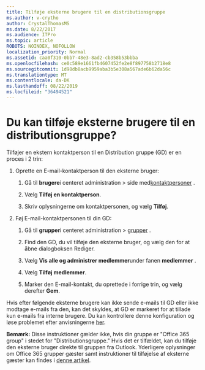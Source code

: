 ```yaml
---
title: Tilføje eksterne brugere til en distributionsgruppe
ms.author: v-crytho
author: CrystalThomasMS
ms.date: 8/22/2017
ms.audience: ITPro
ms.topic: article
ROBOTS: NOINDEX, NOFOLLOW
localization_priority: Normal
ms.assetid: caa0f310-0bb7-48e3-8ad2-cb358b53bbba
ms.openlocfilehash: ce0c589e1661fb4607452fe2e8f897758b2718e8
ms.sourcegitcommit: 1d98db8acb9959aba3b5e308a567ade6b62da56c
ms.translationtype: MT
ms.contentlocale: da-DK
ms.lasthandoff: 08/22/2019
ms.locfileid: "36494521"
---
```

# <a name="add-external-users-to-a-distribution-group"></a>Du kan tilføje eksterne brugere til en distributionsgruppe?

Tilføjer en ekstern kontaktperson til en Distribution gruppe (GD) er en proces i 2 trin:
  
1. Oprette en E-mail-kontaktperson til den eksterne bruger:
    
    1. Gå til **brugere**i centeret administration > side med[kontaktpersoner](https://admin.microsoft.com/adminportal/home#/Contact) . 
    
    2. Vælg **Tilføj en kontaktperson**.
    
    3. Skriv oplysningerne om kontaktpersonen, og vælg **Tilføj**.
    
2. Føj E-mail-kontaktpersonen til din GD:
    
    1. Gå til **grupper**i centeret administration > [grupper](https://admin.microsoft.com/adminportal/home#/groups) . 
    
    2. Find den GD, du vil tilføje den eksterne bruger, og vælg den for at åbne dialogboksen Rediger.
    
    3. Vælg **Vis alle og administrer medlemmer**under fanen **medlemmer** . 
    
    4. Vælg **Tilføj medlemmer**.
    
    5. Marker den E-mail-kontakt, du oprettede i forrige trin, og vælg derefter **Gem**.
    
Hvis efter følgende eksterne brugere kan ikke sende e-mails til GD eller ikke modtage e-mails fra den, kan det skyldes, at GD er markeret for at tillade kun e-mails fra interne brugere. Du kan kontrollere denne konfiguration og løse problemet efter anvisningerne [her](https://support.office.com/article/Fix-email-delivery-issues-for-error-code-5-7-133-in-Office-365-991abc19-7756-438f-abcb-39f69b80f284.aspx).
  
 **Bemærk:** Disse instruktioner gælder ikke, hvis din gruppe er "Office 365 group" i stedet for "Distributionsgruppe." Hvis det er tilfældet, kan du tilføje den eksterne bruger direkte til gruppen fra Outlook. Yderligere oplysninger om Office 365 grupper gæster samt instruktioner til tilføjelse af eksterne gæster kan findes i [denne artikel](https://support.office.com/article/Guest-access-in-Office-365-Groups-bfc7a840-868f-4fd6-a390-f347bf51aff6.aspx).
  